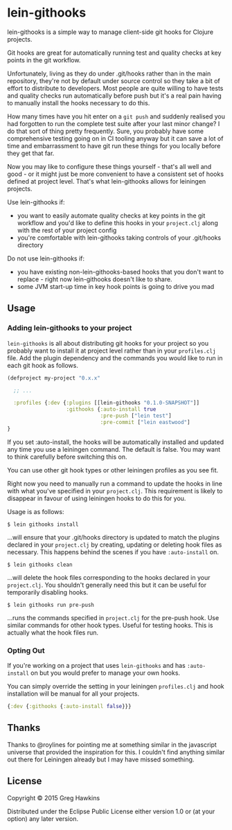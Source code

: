 # lein-githooks

lein-githooks is a simple way to manage client-side git hooks for
Clojure projects.

Git hooks are great for automatically running test and quality checks
at key points in the git workflow.

Unfortunately, living as they do under .git/hooks rather than in the
main repository, they're not by default under source control so
they take a bit of effort to distribute to developers. Most people are
quite willing to have tests and quality checks run automatically
before push but it's a real pain having to manually install the hooks
necessary to do this.

How many times have you hit enter on a `git push` and suddenly
realised you had forgotten to run the complete test suite after your
last minor change? I do that sort of thing pretty frequently. Sure,
you probably have some comprehensive testing going on in CI tooling
anyway but it can save a lot of time and embarrassment to have git run
these things for you locally before they get that far.

Now you may like to configure these things yourself - that's all well
and good - or it might just be more convenient to have a consistent
set of hooks defined at project level. That's what lein-githooks
allows for leiningen projects.

Use lein-githooks if:

- you want to easily automate quality checks at key points in the git
    workflow and you'd like to define this hooks in your `project.clj`
    along with the rest of your project config
- you're comfortable with lein-githooks taking controls of your
  .git/hooks directory 

Do not use lein-githooks if:
- you have existing non-lein-githooks-based hooks that you don't want
  to replace - right now lein-githooks doesn't like to share.
- some JVM start-up time in key hook points is going to drive you mad

## Usage

### Adding lein-githooks to your project

`lein-githooks` is all about distributing git hooks for your project so
you probably want to install it at project level rather than in your
`profiles.clj` file. Add the plugin dependency and the commands you
would like to run in each git hook as follows.

```clojure
(defproject my-project "0.x.x"

  ;; ...

  :profiles {:dev {:plugins [[lein-githooks "0.1.0-SNAPSHOT"]]
                   :githooks {:auto-install true
                              :pre-push ["lein test"]
                              :pre-commit ["lein eastwood"]
}
```

If you set :auto-install, the hooks will be automatically installed
and updated any time you use a leiningen command. The default is
false. You may want to think carefully before switching this on.

You can use other git hook types or other leiningen profiles as you
see fit.

Right now you need to manually run a command to update the hooks in
line with what you've specified in your `project.clj`. This
requirement is likely to disappear in favour of using leiningen hooks
to do this for you.

Usage is as follows:

    $ lein githooks install 

...will ensure that your .git/hooks directory is updated to match the
plugins declared in your `project.clj` by creating, updating or
deleting hook files as necessary. This happens behind the scenes if
you have `:auto-install` on. 

    $ lein githooks clean

...will delete the hook files corresponding to the hooks declared in
your `project.clj`. You shouldn't generally need this but it can be
useful for temporarily disabling hooks.

    $ lein githooks run pre-push

...runs the commands specified in `project.clj` for the pre-push
hook. Use similar commands for other hook types. Useful for testing
hooks. This is actually what the hook files run.

### Opting Out

If you're working on a project that uses `lein-githooks` and has
`:auto-install` on but you would prefer to manage your own hooks.

You can simply override the setting in your leiningen `profiles.clj`
and hook installation will be manual for all your projects.

```clojure
{:dev {:githooks {:auto-install false}}}
```

## Thanks

Thanks to @roylines for pointing me at something similar in the
javascript universe that provided the inspiration for this. I couldn't
find anything similar out there for Leiningen already but I may have
missed something.

## License

Copyright © 2015 Greg Hawkins

Distributed under the Eclipse Public License either version 1.0 or (at
your option) any later version.
